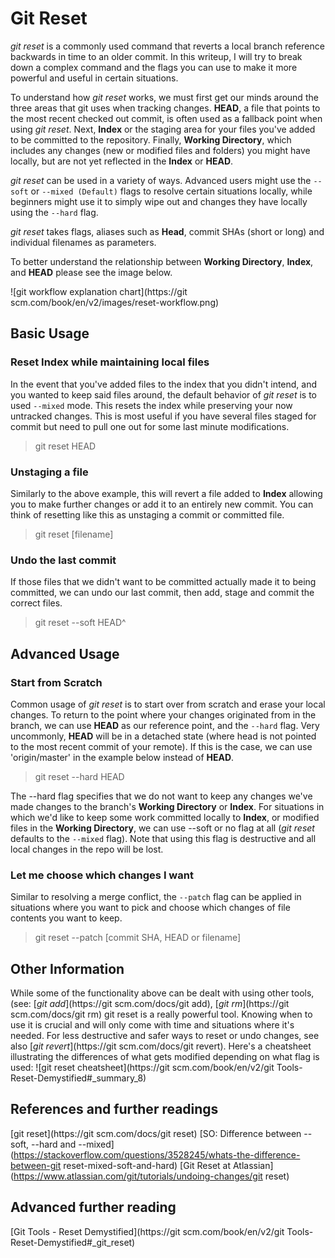 # Git Reset

_git reset_ is a commonly used command that reverts a local branch reference backwards in time to an older commit. In this writeup, I will try to break down a complex command and the flags you can use to make it more powerful and useful in certain situations.

To understand how _git reset_ works, we must first get our minds around the three areas that git uses when tracking changes. **HEAD**, a file that points to the most recent checked out commit, is often used as a fallback point when using _git reset_. Next, **Index** or the staging area for your files you've added to be committed to the repository. Finally, **Working Directory**, which includes any changes (new or modified files and folders) you might have locally, but are not yet reflected in the **Index** or **HEAD**.

_git reset_ can be used in a variety of ways. Advanced users might use the `--soft` or `--mixed (Default)` flags to resolve certain situations locally, while beginners might use it to simply wipe out and changes they have locally using the `--hard` flag.

_git reset_ takes flags, aliases such as **Head**, commit SHAs (short or long) and individual filenames as parameters.

To better understand the relationship between **Working Directory**, **Index**, and **HEAD** please see the image below.

![git workflow explanation chart](https://git scm.com/book/en/v2/images/reset-workflow.png)


## Basic Usage

### Reset Index while maintaining local files
In the event that you've added files to the index that you didn't intend, and you wanted to keep said files around, the default behavior of _git reset_ is to used `--mixed` mode. This resets the index while preserving your now untracked changes. This is most useful if you have several files staged for commit but need to pull one out for some last minute modifications.

> git reset HEAD

### Unstaging a file
Similarly to the above example, this will revert a file added to **Index** allowing you to make further changes or add it to an entirely new commit. You can think of resetting like this as unstaging a commit or committed file.

> git reset [filename]

### Undo the last commit
If those files that we didn't want to be committed actually made it to being committed, we can undo our last commit, then add, stage and commit the correct files.

> git reset --soft HEAD^

## Advanced Usage

### Start from Scratch
Common usage of _git reset_ is to start over from scratch and erase your local changes. To return to the point where your changes originated from in the branch, we can use **HEAD** as our reference point, and the `--hard` flag. Very uncommonly, **HEAD** will be in a detached state (where head is not pointed to the most recent commit of your remote). If this is the case, we can use 'origin/master' in the example below instead of **HEAD**. 

> git reset --hard HEAD

The --hard flag specifies that we do not want to keep any changes we've made changes to the branch's **Working Directory** or **Index**. For situations in which we'd like to keep some work committed locally to **Index**, or modified files in the **Working Directory**, we can use --soft or no flag at all (_git reset_ defaults to the `--mixed` flag). Note that using this flag is destructive and all local changes in the repo will be lost.

### Let me choose which changes I want
Similar to resolving a merge conflict, the `--patch` flag can be applied in situations where you want to pick and choose which changes of file contents you want to keep.

> git reset --patch [commit SHA, HEAD or filename]

## Other Information
While some of the functionality above can be dealt with using other tools, (see: [_git add_](https://git scm.com/docs/git add), [_git rm_](https://git scm.com/docs/git rm) git reset is a really powerful tool. Knowing when to use it is crucial and will only come with time and situations where it's needed. For less destructive and safer ways to reset or undo changes, see also [_git revert_](https://git scm.com/docs/git revert).
Here's a cheatsheet illustrating the differences of what gets modified depending on what flag is used:
![git reset cheatsheet](https://git scm.com/book/en/v2/git Tools-Reset-Demystified#_summary_8)

## References and further readings
[git reset](https://git scm.com/docs/git reset)
[SO: Difference between --soft, --hard and --mixed](https://stackoverflow.com/questions/3528245/whats-the-difference-between-git reset-mixed-soft-and-hard)
[Git Reset at Atlassian](https://www.atlassian.com/git/tutorials/undoing-changes/git reset)

## Advanced further reading
[Git Tools - Reset Demystified](https://git scm.com/book/en/v2/git Tools-Reset-Demystified#_git_reset)

